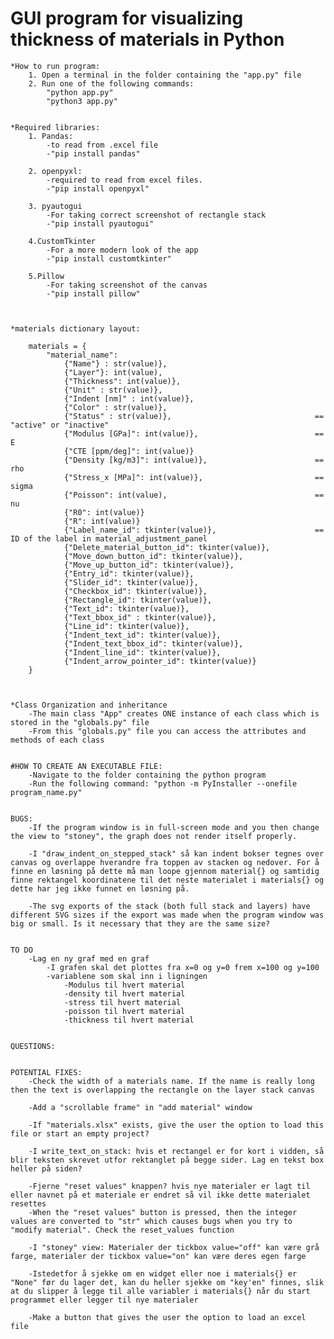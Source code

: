 # GUI program for visualizing thickness of materials in Python

    *How to run program:
        1. Open a terminal in the folder containing the "app.py" file
        2. Run one of the following commands:
            "python app.py"
            "python3 app.py"


    *Required libraries:
        1. Pandas: 
            -to read from .excel file
            -"pip install pandas"

        2. openpyxl:
            -required to read from excel files.
            -"pip install openpyxl"
    
        3. pyautogui
            -For taking correct screenshot of rectangle stack
            -"pip install pyautogui"
        
        4.CustomTkinter
            -For a more modern look of the app
            -"pip install customtkinter"
        
        5.Pillow
            -For taking screenshot of the canvas
            -"pip install pillow"

    

    *materials dictionary layout:

        materials = {
            "material_name":
                {"Name"} : str(value)},
                {"Layer"}: int(value),
                {"Thickness": int(value)},
                {"Unit" : str(value)},
                {"Indent [nm]" : int(value)},
                {"Color" : str(value)},
                {"Status" : str(value)},                                == "active" or "inactive"                             
                {"Modulus [GPa]": int(value)},                          == E
                {"CTE [ppm/deg]": int(value)}
                {"Density [kg/m3]": int(value)},                        == rho
                {"Stress_x [MPa]": int(value)},                         == sigma
                {"Poisson": int(value),                                 == nu
                {"R0": int(value)}
                {"R": int(value)}
                {"Label_name_id": tkinter(value)},                      == ID of the label in material_adjustment_panel
                {"Delete_material_button_id": tkinter(value)},
                {"Move_down_button_id": tkinter(value)},
                {"Move_up_button_id": tkinter(value)},
                {"Entry_id": tkinter(value)},
                {"Slider_id": tkinter(value)},
                {"Checkbox_id": tkinter(value)},
                {"Rectangle_id": tkinter(value)},
                {"Text_id": tkinter(value)},
                {"Text_bbox_id" : tkinter(value)},
                {"Line_id": tkinter(value)},
                {"Indent_text_id": tkinter(value)},
                {"Indent_text_bbox_id": tkinter(value)},
                {"Indent_line_id": tkinter(value)},
                {"Indent_arrow_pointer_id": tkinter(value)}
        }
            


    *Class Organization and inheritance
        -The main class "App" creates ONE instance of each class which is stored in the "globals.py" file
        -From this "globals.py" file you can access the attributes and methods of each class


    #HOW TO CREATE AN EXECUTABLE FILE:
        -Navigate to the folder containing the python program
        -Run the following command: "python -m PyInstaller --onefile program_name.py"


    BUGS:
        -If the program window is in full-screen mode and you then change the view to "stoney", the graph does not render itself properly. 
        
        -I "draw_indent_on_stepped_stack" så kan indent bokser tegnes over canvas og overlappe hverandre fra toppen av stacken og nedover. For å finne en løsning på dette må man loope gjennom material{} og samtidig finne rektangel koordinatene til det neste materialet i materials{} og dette har jeg ikke funnet en løsning på. 

        -The svg exports of the stack (both full stack and layers) have different SVG sizes if the export was made when the program window was big or small. Is it necessary that they are the same size?


    TO DO         
        -Lag en ny graf med en graf
            -I grafen skal det plottes fra x=0 og y=0 frem x=100 og y=100
            -variablene som skal inn i ligningen
                -Modulus til hvert material
                -density til hvert material
                -stress til hvert material
                -poisson til hvert material
                -thickness til hvert material


    QUESTIONS:
    

    POTENTIAL FIXES:
        -Check the width of a materials name. If the name is really long then the text is overlapping the rectangle on the layer stack canvas

        -Add a "scrollable frame" in "add material" window

        -If "materials.xlsx" exists, give the user the option to load this file or start an empty project?

        -I write_text_on_stack: hvis et rectangel er for kort i vidden, så blir teksten skrevet utfor rektanglet på begge sider. Lag en tekst box heller på siden?

        -Fjerne "reset values" knappen? hvis nye materialer er lagt til eller navnet på et materiale er endret så vil ikke dette materialet resettes
        -When the "reset values" button is pressed, then the integer values are converted to "str" which causes bugs when you try to "modify material". Check the reset_values function

        -I "stoney" view: Materialer der tickbox value="off" kan være grå farge, materialer der tickbox value="on" kan være deres egen farge

        -Istedetfor å sjekke om en widget eller noe i materials{} er "None" før du lager det, kan du heller sjekke om "key'en" finnes, slik at du slipper å legge til alle variabler i materials{} når du start programmet eller legger til nye materialer

        -Make a button that gives the user the option to load an excel file

